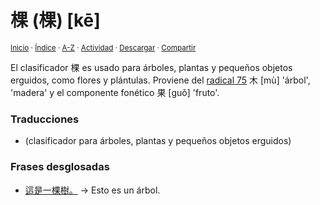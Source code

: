 # 棵 (棵) [kē]
<sup>[Inicio](../../../../index.md) · [Índice](../../../../indices/chino-espanol-ke1.md) · [A-Z](../../../../indices/alfabetico.md) · [Actividad](../../../../indices/actividad.md) · <a href="../../../../contenido/k/e/1/ke1-26869.html" download="jucardus-ke1-26869.html">Descargar</a> · [Compartir](https://x.com/intent/tweet?text=El%20car%C3%A1cter%20%E6%A3%B5%20(%E6%A3%B5)%20%5Bk%C4%93%5D%20en%20el%20Diccionario%20chino-espa%C3%B1ol%2C%20con%20notas%20gramaticales%2C%20traducciones%2C%20vocabulario%20relacionado%20y%20frases%20de%20ejemplo.%0A%E2%86%92%20https%3A%2F%2Fjucardus.github.io%2Fcontenido%2Fk%2Fe%2F1%2Fke1-26869.html%0A%0A%23chn_espnl_jucardus%0A%40jucardus)</sup>

El clasificador 棵 es usado para árboles, plantas y pequeños objetos erguidos, como flores y plántulas. Proviene del [radical 75](../../../../indices/radical-075.md) 木 [mù] 'árbol', 'madera' y el componente fonético 果 [guǒ] 'fruto'.

### Traducciones

* (clasificador para árboles, plantas y pequeños objetos erguidos)

### Frases desglosadas

* [這是一棵樹。](../../../../contenido/z/h/e/zhe4-shi4-yi1-ke1-shu4.md) → Esto es un árbol.
